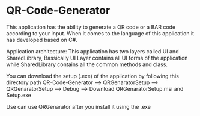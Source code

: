 # QR-Code-Generator
This application has the ability to generate a QR code or a BAR code according to your input. When it comes to the language of this application it has developed based on C#.

Application architecture:
This application has two layers called UI and SharedLibrary, Bassically UI Layer contains all UI forms of the application while SharedLibrary contains all the common methods and class.

You can download the setup (.exe) of the application by following this directory path
QR-Code-Generator --> QRGenaratorSetup --> QRGenaratorSetup --> Debug --> Download QRGenaratorSetup.msi and Setup.exe

Use can use QRGenarator after you install it using the .exe
